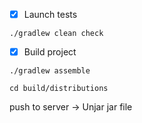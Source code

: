 - [x] Launch tests 

``` 
./gradlew clean check 
```

- [x] Build project 

``` 
./gradlew assemble

cd build/distributions
```

push to server -> Unjar jar file 